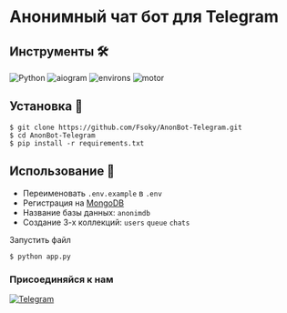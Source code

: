 # Анонимный чат бот для Telegram

## Инструменты 🛠
![Python](https://img.shields.io/badge/Python-3.8-blue?style=for-the-badge&logo=python)
![aiogram](https://img.shields.io/badge/aiogram-black?style=for-the-badge&logo=telegram)
![environs](https://img.shields.io/badge/environs-red?style=for-the-badge)
![motor](https://img.shields.io/badge/motor_pymongo-gray?style=for-the-badge&logo=mongodb)

## Установка 💾
```
$ git clone https://github.com/Fsoky/AnonBot-Telegram.git
$ cd AnonBot-Telegram
$ pip install -r requirements.txt
```

## Использование 🎈
- Переименовать `.env.example` в `.env`
- Регистрация на [MongoDB](https://www.mongodb.com/)
- Название базы данных: `anonimdb`
- Создание 3-х коллекций: `users` `queue` `chats`

Запустить файл
```
$ python app.py
```

### Присоединяйся к нам
[![Telegram](https://img.shields.io/badge/Telegram-blue?style=for-the-badge&logo=Telegram)](https://t.me/svpgcorporation)
